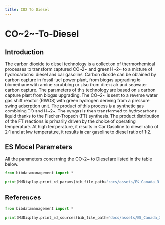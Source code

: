 ```yaml
---
title: CO2 To Diesel
---
```


# CO~2~-To-Diesel

## Introduction

The carbon dioxide to diesel technology is a collection of
thermochemical processes to transform captured CO~2~ and green H~2~ to a
mixture of hydrocarbons: diesel and car gasoline. Carbon dioxide can be
obtained by carbon capture in fossil fuel power plant, from biogas
upgrading to biomethane with amine scrubbing or also from direct air and
seawater carbon capture. The parameters of this technology are based on
a carbon capture plant from biogas upgrading. The CO~2~ is sent to a
reverse water gas shift reactor (RWGS) with green hydrogen deriving from
a pressure swing adsorption unit. The product of this process is a
synthetic gas combining CO and H~2~. The syngas is then transformed to
hydrocarbons liquid thanks to the Fischer-Tropsch (FT) synthesis. The
product distribution of the FT reactions is primarily driven by the
choice of operating temperature. At high temperature, it results in Car
Gasoline to diesel ratio of 2:1 and at low temperature, it results in
car gasoline to diesel ratio of 1:2.

## ES Model Parameters

All the parameters concerning the CO~2~ to Diesel are listed in the table
below.

```python exec="on"
from bibdatamanagement import *

print(MdDisplay.print_md_params(bib_file_path='docs/assets/ES_Canada_3.bib',filter_entry='CO2_TO_DIESEL'))
```

## References

```python exec="on"
from bibdatamanagement import *

print(MdDisplay.print_md_sources(bib_file_path='docs/assets/ES_Canada_3.bib',filter_entry='CO2_TO_DIESEL'))
```
